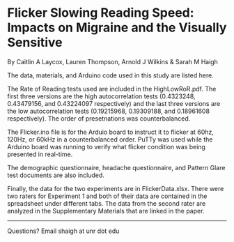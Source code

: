 # Flicker Slowing Reading Speed: Impacts on Migraine and the Visually Sensitive

By Caitlin A Laycox, Lauren Thompson, Arnold J Wilkins & Sarah M Haigh

The data, materials, and Arduino code used in this study are listed here.

The Rate of Reading tests used are included in the HighLowRoR.pdf. The first three versions are the high autocorrelation tests (0.4323248, 0.43479156, and 0.43224097 respectively) and the last three versions are the low autocorrelation tests (0.19215968, 0.19309188, and 0.18961608 respectively). The order of presetnations was counterbalanced.

The Flicker.ino file is for the Arduio board to instruct it to flicker at 60hz, 120Hz, or 60kHz in a counterbalanced order. PuTTy was used while the Arduino board was running to verify what flicker condition was being presented in real-time.

The demographic questionnaire, headache questionnaire, and Pattern Glare test documents are also included.

Finally, the data for the two experiments are in FlickerData.xlsx. There were two raters for Experiment 1 and both of their data are contained in the spreadsheet under different tabs. The data from the second rater are analyzed in the Supplementary Materials that are linked in the paper.

_____
Questions? Email shaigh at unr dot edu
